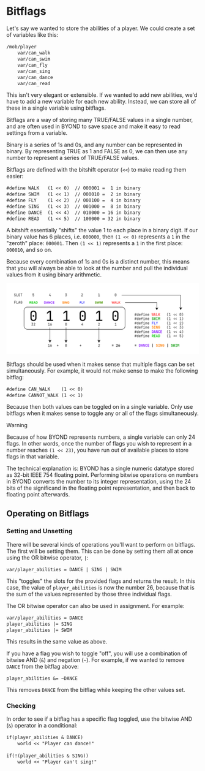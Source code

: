 # Bitflags

Let's say we wanted to store the abilities of a player. We could create a set of
variables like this:

```dm
/mob/player
	var/can_walk
	var/can_swim
	var/can_fly
	var/can_sing
	var/can_dance
	var/can_read
```

This isn't very elegant or extensible. If we wanted to add new abilities, we'd
have to add a new variable for each new ability. Instead, we can store all of
these in a single variable using bitflags.

Bitflags are a way of storing many TRUE/FALSE values in a single number, and are
often used in BYOND to save space and make it easy to read settings from a
variable.

Binary is a series of 1s and 0s, and any number can be represented in binary. By
representing TRUE as 1 and FALSE as 0, we can then use any number to represent a
series of TRUE/FALSE values.

Bitflags are defined with the bitshift operator (`<<`) to make reading them
easier:

```dm
#define WALK   (1 << 0)  // 000001 =  1 in binary
#define SWIM   (1 << 1)  // 000010 =  2 in binary
#define FLY    (1 << 2)  // 000100 =  4 in binary
#define SING   (1 << 3)  // 001000 =  8 in binary
#define DANCE  (1 << 4)  // 010000 = 16 in binary
#define READ   (1 << 5)  // 100000 = 32 in binary
```

A bitshift essentially "shifts" the value 1 to each place in a binary digit. If
our binary value has 6 places, i.e. `000000`, then `(1 << 0)` represents a `1`
in the "zeroth" place: `000001`. Then `(1 << 1)` represents a `1` in the first
place: `000010`, and so on.

Because every combination of 1s and 0s is a distinct number, this means that you
will always be able to look at the number and pull the individual values from it
using binary arithmetic.

![](./images/bitflags.png)

Bitflags should be used when it makes sense that multiple flags can be set
simultaneously. For example, it would not make sense to make the following
bitflag:

```dm
#define CAN_WALK    (1 << 0)
#define CANNOT_WALK (1 << 1)
```

Because then both values can be toggled on in a single variable. Only use
bitflags when it makes sense to toggle any or all of the flags simultaneously.

> [!WARNING]
>
> Because of how BYOND represents numbers, a single variable can only 24 flags.
> In other words, once the number of flags you wish to represent in a number reaches
> `(1 << 23)`, you have run out of available places to store flags in that variable.
>
> The technical explanation is: BYOND has a single numeric datatype stored as
> 32-bit IEEE 754 floating point. Performing bitwise operations on numbers in
> BYOND converts the number to its integer representation, using the 24 bits of
> the significand in the floating point representation, and then back to
> floating point afterwards.

## Operating on Bitflags

### Setting and Unsetting

There will be several kinds of operations you'll want to perform on bitflags.
The first will be setting them. This can be done by setting them all at once
using the OR bitwise operator, `|`:

```dm
var/player_abilities = DANCE | SING | SWIM
```

This "toggles" the slots for the provided flags and returns the result. In this
case, the value of `player_abilities` is now the number 26, because that is the
sum of the values represented by those three individual flags.

The OR bitwise operator can also be used in assignment. For example:

```dm
var/player_abilities = DANCE
player_abilities |= SING
player_abilities |= SWIM
```

This results in the same value as above.

If you have a flag you wish to toggle "off", you will use a combination of
bitwise AND (`&`) and negation (`~`). For example, if we wanted to remove
`DANCE` from the bitflag above:

```dm
player_abilities &= ~DANCE
```

This removes `DANCE` from the bitflag while keeping the other values set.

### Checking

In order to see if a bitflag has a specific flag toggled, use the bitwise AND
(`&`) operator in a conditional:

```dm
if(player_abilities & DANCE)
	world << "Player can dance!"

if(!(player_abilities & SING))
	world << "Player can't sing!"
```
